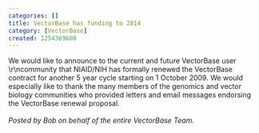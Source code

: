 ```yaml
---
categories: []
title: VectorBase has funding to 2014
category: [VectorBase]
created: 1254369600
---
```

We would like to announce to the current and future VectorBase user  \r\ncommunity that NIAID/NIH has formally renewed the VectorBase contract  for another 5 year cycle starting on 1 October 2009.  We would  especially like to thank the many members of the genomics and vector biology communities who provided letters and email messages endorsing the VectorBase renewal proposal.
<br><br>
<i>Posted by Bob on behalf of the entire VectorBase Team.</i>
